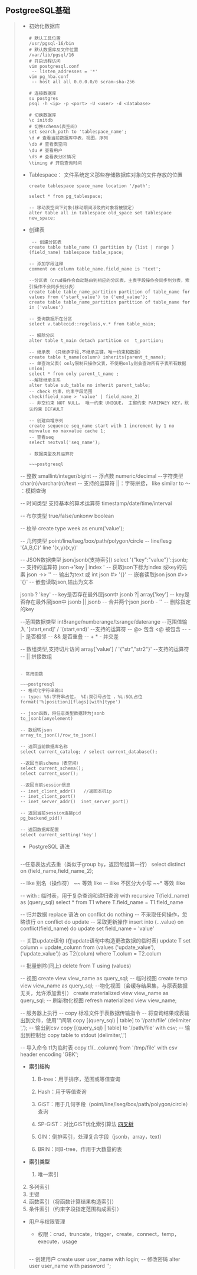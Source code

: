 ## PostgreeSQL基础

> - 初始化数据库
>
>   ~~~shell
>   # 默认工具位置
>   /usr/pgsql-16/bin
>   # 默认数据库及文件位置
>   /var/lib/pgsql/16
>   # 开启远程访问
>   vim postgresql.conf
>    -- listen_addresses = '*'
>   vim pg_hba.conf
>    -- host all all 0.0.0.0/0 scram-sha-256
>
>   # 连接数据库
>   su postgres
>   psql -h <ip> -p <port> -U <user> -d <database>
>
>   # 切换数据库
>   \c initdb
>   # 切换schema(表空间)
>   set search_path to 'tablespace_name';
>   \d # 查看当前数据库中表，视图，序列
>   \db # 查看表空间
>   \du # 查看用户
>   \dS # 查看表分区情况
>   \timing # 开启查询时间
>   ~~~
>
> - Tablespace： 文件系统定义那些存储数据库对象的文件存放的位置
>
>   ~~~postgresql
>   create tablespace space_name location '/path';
>
>   select * from pg_tablespace;
>
>   -- 移动表空间下对象(移动期间涉及的对象将被锁定)
>   alter table all in tablespace old_space set tablespace new_space;
>   ~~~
>
> - 创建表
>
>   ~~~postgresql
>    -- 创建分区表
>   create table table_name () partition by {list | range }(field_name) tablespace table_space;
>     
>   -- 添加字段注释
>   comment on column table_name.field_name is 'text';
>     
>   --分区表（crud操作会自动路由到相应的分区表，主表字段操作会同步到分表，索引操作不会同步到分表）
>   create table table_name_partition partition of table_name for values from ('start_value') to ('end_value');
>   create table table_name_partition partition of table_name for in ('values')  
>     
>   -- 查询数据所在分区
>   select v.tableoid::regclass,v.* from table_main;
>     
>   -- 解除分区
>   alter table t_main detach partition on  t_partiion;
>     
>   -- 继承表 （只继承字段,不继承主键，唯一约束和数据）
>   create table t_name(column) inherits(parent_t_name);
>   -- 单查询父表( only限制只操作父表，不使用only则会查询所有子表所有数据union) 
>   select * from only parent_t_name ;
>   --解除继承关系
>   alter table sub_table no inherit parent_table;
>   -- check 约束，约束字段范围
>   check(field_name > 'value' | field_name_2)
>   -- 非空约束 NOT NULL。 唯一约束 UNIQUE， 主键约束 PARIMAEY KEY，默认约束 DEFAULT
>     
>   -- 创建自增序列
>   create sequence seq_name start with 1 increment by 1 no minvalue no maxvalue cache 1;
>   -- 查看seq
>   select nextval('seq_name');
>   
>   - 数据类型及其运算符
>
>   ~~~postgresql
>  -- 整数
>   smallint/integer/bigint
>   -- 浮点数
>   numeric/decimal 
>   --字符类型
>   char(n)/varchar(n)/text
>   -- 支持的运算符
>   ||：字符拼接， like  similar to  ～ ：模糊查询
> 
>   -- 时间类型 支持基本的算术运算符
>     timestamp/date/time/interval
> 
>   -- 布尔类型  true/false/unkonw
>     boolean
> 
>   -- 枚举
>     create type week as enum('value');
> 
>   -- 几何类型
>     point/line/lseg/box/path/polygon/circle
>   -- line/lesg '{A,B,C}' line '(x,y)(x,y)'
> 
>   -- JSON数据类型
>     json/jsonb(支持索引)
>   select '{"key":"value"}'::jsonb;
>   -- 支持的运算符
>   json->'key | index ' -- 获取json下标为index 或key的元素
>   json ->> ''          -- 输出为text 或 int
>   json #> '{}'         -- 嵌套读取json 
>   json #>> '{}'				 -- 嵌套读取json,输出为文本
> 
>   jsonb ? 'key'        -- key是否存在最外层json中
>     jsonb ?| array['key']  -- key是否存在最外层json中
>   jsonb || jsonb        -- 合并两个json
>   jsonb - ''            -- 删除指定的key
> 
>   --范围数据类型
>     int8range/numberange/tsrange/daterange
>   --范围值输入 '[start,end]' / '(start,end)'
>   --支持的运算符 
>   --  @> 包含 <@ 被包含
>   --  -|- 是否相邻
>   --  && 是否重叠
>   --  + * - 并交差
> 
>   -- 数组类型,支持切片访问
>     array['value'] / '{"str","str2"}'
>   --支持的运算符
>   -- || 拼接数组
>   ~~~
> 
> - 常用函数
>
>   ~~~postgresql
>  -- 格式化字符串输出
>   -- type: %S:字符串占位， %I:双引号占位 ，%L:SQL占位
>   format('%[position][flags][with]type')
> 
>   -- json函数，将任意类型数据转为jsonb
>  to_jsonb(anyelement)
> 
>   -- 数组转json
>  array_to_json()/row_to_json()
> 
>   -- 返回当前数据库名称
>  select current_catalog; / select current_database();
> 
>   --返回当前schema（表空间）
>  select current_schema();
>   select current_user();
> 
>   --返回当前session信息
>  -- inet_client_addr()   //返回本机ip
>   -- inet_client_port()
>   -- inet_server_addr()  inet_server_port()
> 
>   -- 返回当前session连接pid
>  pg_backend_pid()
> 
>   -- 返回数据库配置
>  select current_setting('key')
> 
>   ~~~
>
> - PostgreSQL 语法
>
>   ~~~postgresql
>  --任意表达式去重（类似于group by，返回每组第一行）
>   select distinct on (field_name,field_name_2);
> 
>   -- like 别名（操作符）
>     ~~ 等效 like
>   -- ilike 不区分大小写
>   ~~* 等效 ilike
> 
>   -- with : 临时表，用于复杂查询和递归查询
>     with recursive T(field_name) as (query_sql)
>   select * from T1 where T.field_name = T1.field_name
> 
>   -- 归并数据 replace 语法
>     on conflict do nothing  -- 不采取任何操作，忽略该行
>   on conflict do update   -- 采取更新操作
>   insert into (...value) on conflict(field_name) do update set field_name = 'value'
> 
>   -- 关联update语句 (在update语句中构造更改数据的临时表)
>     update T set column = update_column from (values ('update_value'),('update_value')) as T2(colum) where T.colum = T2.colum
> 
>   -- 批量删除(同上)
>     delete from T using (values)
> 
>   -- 视图
>     create view view_name as query_sql;
>   -- 临时视图
>   create temp view view_name as query_sql;
>   --物化视图（会缓存结果集，与原表数据无关，允许添加索引）
>   create materialized view view_name as query_sql;
>   -- 刷新物化视图
>   refresh materialized view view_name;
> 
>   -- 服务器上执行
>     -- copy 标准文件于表数据传输指令
>   -- 将查询结果或表输出到文件，使用""间隔
>   copy [(query_sql) | table]  to '/path/file' (delimiter ',');
>   -- 输出到csv
>   copy [(query_sql) | table]  to '/path/file' with csv;
>   -- 输出到控制台
>   copy table to stdout (delimiter,',')
> 
>   -- 导入命令 t1为临时表
>     copy t1(...column) from '/tmp/file' with csv header encoding 'GBK';
> 
>  - **索引结构**
>
>    1. B-tree：用于排序，范围或等值查询
>
>    2. Hash：用于等值查询
>
>    3. GiST：用于几何字段（point/line/lseg/box/path/polygon/circle）查询
>
>    4. SP-GiST：对比GIST优化索引算法 [四叉树](https://blog.csdn.net/hyman_c/article/details/119315210)
>
>    5. GIN：倒排索引，处理复合字段（jsonb，array，text）
>
>    6. BRIN：同B-tree，作用于大数量的表
>
>  - **索引类型**
>
>    1. 唯一索引
>   2. 多列索引
>    3. 主键
>    4. 函数索引（将函数计算结果构造索引）
>    5. 条件索引（约束字段指定范围构成索引）
> 
> - 用户与权限管理
>
>   - 权限：crud，truncate，trigger，create，connect，temp，execute，usage
>
>     ~~~postgresql
>    -- 创建用户
>     create user user_name with login;
>     -- 修改密码
>     alter user user_name with password '';